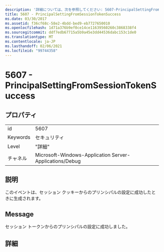 ```yaml
---
description: '詳細については、次を参照してください: 5607-PrincipalSettingFromSessionTokenSuccess'
title: 5607 - PrincipalSettingFromSessionTokenSuccess
ms.date: 03/30/2017
ms.assetid: f36cf68c-58e2-4bdd-bed9-eb7727650010
ms.openlocfilehash: 1d71a376b9ef0ce14ce11639560260c3868338f4
ms.sourcegitcommit: ddf7edb67715a5b9a45e3dd44536dabc153c1de0
ms.translationtype: MT
ms.contentlocale: ja-JP
ms.lasthandoff: 02/06/2021
ms.locfileid: "99744358"
---
```

# <a name="5607---principalsettingfromsessiontokensuccess"></a>5607 - PrincipalSettingFromSessionTokenSuccess

## <a name="properties"></a>プロパティ  
  
|||  
|-|-|  
|id|5607|  
|Keywords|セキュリティ|  
|Level|"詳細"|  
|チャネル|Microsoft-Windows-Application Server-Applications/Debug|  
  
## <a name="description"></a>説明  

 このイベントは、セッション クッキーからのプリンシパルの設定に成功したときに生成されます。  
  
## <a name="message"></a>Message  

 セッション トークンからのプリンシパルの設定に成功しました。  
  
## <a name="details"></a>詳細
